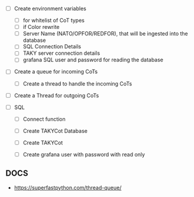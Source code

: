 - [ ] Create environment variables
    - [ ] for whitelist of CoT types
    - [ ] if Color rewrite
    - [ ] Server Name (NATO/OPFOR/REDFOR), that will be ingested into the database
    - [ ] SQL Connection Details
    - [ ] TAKY server connection details
    - [ ] grafana SQL user and password for reading the database

- [ ] Create a queue for incoming CoTs
    - [ ] Create a thread to handle the incoming CoTs

- [ ] Create a Thread for outgoing CoTs

- [ ] SQL
    - [ ] Connect function
    - [ ] Create TAKYCot Database
    - [ ] Create TAKYCot 
    - [ ] Create grafana user with password with read only


## DOCS
- https://superfastpython.com/thread-queue/